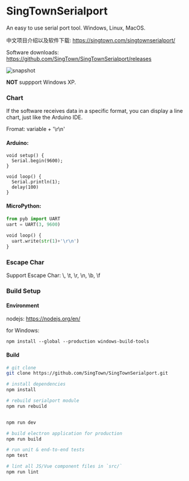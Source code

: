 # SingTownSerialport

An easy to use serial port tool. Windows, Linux, MacOS.

中文项目介绍以及软件下载: https://singtown.com/singtownserialport/

Software downloads: https://github.com/SingTown/SingTownSerialport/releases

![snapshot](https://github.com/singtown/singtownserialport/raw/master/static/singtown-serialport-snapshot.png)

**NOT** suppport Windows XP.

### Chart

If the software receives data in a specific format, you can display a line chart, just like the Arduino IDE.

Fromat: variable + '\r\n'

#### Arduino:
```Arduino
void setup() {
  Serial.begin(9600);
}
 
void loop() {
  Serial.println(1);
  delay(100)
}
```

#### MicroPython:
```python
from pyb import UART
uart = UART(3, 9600)
 
void loop() {
  uart.write(str(1)+'\r\n')
}
```

### Escape Char

Support Escape Char: \\, \t, \r, \n, \b, \f

### Build Setup

#### Environment

nodejs: https://nodejs.org/en/

for Windows:
```
npm install --global --production windows-build-tools
```

#### Build
``` bash
# git clone
git clone https://github.com/SingTown/SingTownSerialport.git

# install dependencies
npm install

# rebuild serialport module
npm run rebuild


npm run dev

# build electron application for production
npm run build

# run unit & end-to-end tests
npm test

# lint all JS/Vue component files in `src/`
npm run lint

```
